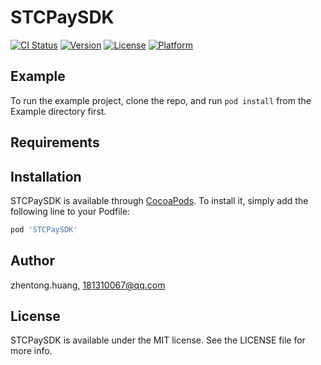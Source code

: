 # STCPaySDK

[![CI Status](http://img.shields.io/travis/zhentong.huang/STCPaySDK.svg?style=flat)](https://travis-ci.org/zhentong.huang/STCPaySDK)
[![Version](https://img.shields.io/cocoapods/v/STCPaySDK.svg?style=flat)](http://cocoapods.org/pods/STCPaySDK)
[![License](https://img.shields.io/cocoapods/l/STCPaySDK.svg?style=flat)](http://cocoapods.org/pods/STCPaySDK)
[![Platform](https://img.shields.io/cocoapods/p/STCPaySDK.svg?style=flat)](http://cocoapods.org/pods/STCPaySDK)

## Example

To run the example project, clone the repo, and run `pod install` from the Example directory first.

## Requirements

## Installation

STCPaySDK is available through [CocoaPods](http://cocoapods.org). To install
it, simply add the following line to your Podfile:

```ruby
pod 'STCPaySDK'
```

## Author

zhentong.huang, 181310067@qq.com

## License

STCPaySDK is available under the MIT license. See the LICENSE file for more info.

